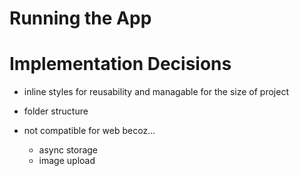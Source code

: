 # Running the App

# Implementation Decisions

- inline styles for reusability and managable for the size of project
- folder structure

- not compatible for web becoz...
    - async storage
    - image upload 